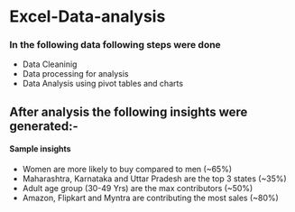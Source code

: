 # Excel-Data-analysis
### In the following data following steps were done

- Data Cleaninig
- Data processing for analysis
- Data Analysis using pivot tables and charts


## After analysis the following insights were generated:-

#### Sample insights
- Women are more likely to buy compared to men (~65%)
- Maharashtra, Karnataka and Uttar Pradesh are the top 3 states (~35%)
- Adult age group (30-49 Yrs) are the max contributors (~50%)
- Amazon, Flipkart and Myntra are contributing the most sales (~80%)
